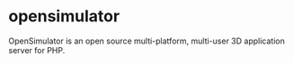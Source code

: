 # opensimulator
OpenSimulator is an open source multi-platform, multi-user 3D application server for PHP.
